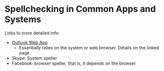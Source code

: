 Spellchecking in Common Apps and Systems
=============

Links to more detailed info:


* [Outlook Web
   App](https://www.msoutlook.info/question/add-spell-check-languages-owa)
    * Essentially relies on the system or web browser. Details on the linked page.
* Skype: System speller
* Facebook: browser speller, that is, it depends on the browser
